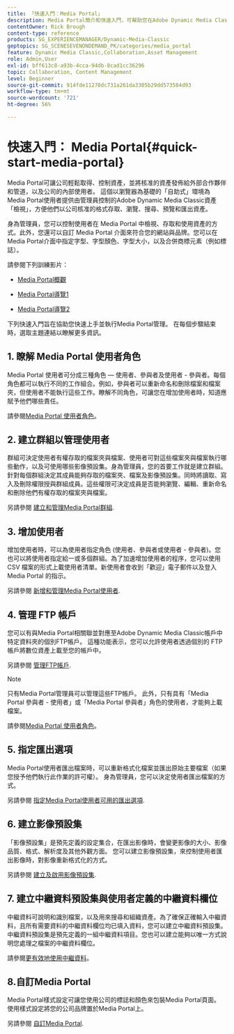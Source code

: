 ```yaml
---
title: 「快速入門：Media Portal」
description: Media Portal簡介和快速入門，可幫助您在Adobe Dynamic Media Classic中快速啟動和執行Media Portal技術和管理。
contentOwner: Rick Brough
content-type: reference
products: SG_EXPERIENCEMANAGER/Dynamic-Media-Classic
geptopics: SG_SCENESEVENONDEMAND_PK/categories/media_portal
feature: Dynamic Media Classic,Collaboration,Asset Management
role: Admin,User
exl-id: bff613c8-a93b-4cca-94db-8cad1cc36296
topic: Collaboration, Content Management
level: Beginner
source-git-commit: 914fde11270dc731a261da3305b29dd573584d93
workflow-type: tm+mt
source-wordcount: '721'
ht-degree: 56%

---
```


# 快速入門： Media Portal{#quick-start-media-portal}

Media Portal可讓公司輕鬆取得、控制資產，並將核准的資產發佈給外部合作夥伴和管道，以及公司的內部使用者。 這個以瀏覽器為基礎的「自助式」環境為Media Portal使用者提供由管理員控制的Adobe Dynamic Media Classic資產「檢視」，方便他們以公司核准的格式存取、瀏覽、搜尋、預覽和匯出資產。

身為管理員，您可以控制使用者在 Media Portal 中檢視、存取和使用資產的方式。此外，您還可以自訂 Media Portal 介面來符合您的網站與品牌。您可以在Media Portal介面中指定字型、字型顏色、字型大小，以及合併商標元素（例如標誌）。

請參閱下列訓練影片：

* [Media Portal概觀](https://s7d5.scene7.com/s7viewers/html5/VideoViewer.html?videoserverurl=https://s7d5.scene7.com/is/content/&amp;emailurl=https://s7d5.scene7.com/s7/emailFriend&amp;serverUrl=https://s7d5.scene7.com/is/image/&amp;config=Scene7SharedAssets/Universal_HTML5_Video&amp;contenturl=https://s7d5.scene7.com/skins/&amp;asset=S7tutorials/544_mp_overview1_converted%20renamed_Done-AVS)

* [Media Portal導覽1](https://s7d5.scene7.com/s7viewers/html5/VideoViewer.html?videoserverurl=https://s7d5.scene7.com/is/content/&amp;emailurl=https://s7d5.scene7.com/s7/emailFriend&amp;serverUrl=https://s7d5.scene7.com/is/image/&amp;config=Scene7SharedAssets/Universal_HTML5_Video&amp;contenturl=https://s7d5.scene7.com/skins/&amp;asset=S7tutorials/545_mp_tour1_user_converted%20renamed_Done-AVS)

* [Media Portal導覽2](https://s7d5.scene7.com/s7viewers/html5/VideoViewer.html?videoserverurl=https://s7d5.scene7.com/is/content/&amp;emailurl=https://s7d5.scene7.com/s7/emailFriend&amp;serverUrl=https://s7d5.scene7.com/is/image/&amp;config=Scene7SharedAssets/Universal_HTML5_Video&amp;contenturl=https://s7d5.scene7.com/skins/&amp;asset=S7tutorials/546_mp_tour2_admin_converted%20renamed_Done-AVS)

下列快速入門旨在協助您快速上手並執行Media Portal管理。 在每個步驟結束時，選取主題連結以瞭解更多資訊。

## 1. 瞭解 Media Portal 使用者角色

Media Portal 使用者可分成三種角色 — 使用者、參與者及使用者 - 參與者。每個角色都可以執行不同的工作組合。例如，參與者可以重新命名和刪除檔案和檔案夾，但使用者不能執行這些工作。瞭解不同角色，可讓您在增加使用者時，知道應賦予他們哪些責任。

請參閱[Media Portal 使用者角色](media-portal-user-roles.md#media_portal_user_roles)。

## 2. 建立群組以管理使用者

群組可決定使用者有權存取的檔案夾與檔案、使用者可對這些檔案夾與檔案執行哪些動作，以及可使用哪些影像預設集。身為管理員，您的首要工作就是建立群組。針對每個群組決定其成員能夠存取的檔案夾、檔案及影像預設集。同時將讀取、寫入及刪除權限授與群組成員。這些權限可決定成員是否能夠瀏覽、編輯、重新命名和刪除他們有權存取的檔案夾與檔案。

另請參閱 [建立和管理Media Portal群組](creating-media-portal-groups.md#creating_and_managing_media_portal_groups).

## 3. 增加使用者

增加使用者時，可以為使用者指定角色 (使用者、參與者或使用者 - 參與者)。您也可以將使用者指定給一或多個群組。為了加速增加使用者的程序，您可以使用 CSV 檔案的形式上載使用者清單。新使用者會收到「歡迎」電子郵件以及登入 Media Portal 的指示。

另請參閱 [新增和管理Media Portal使用者](adding-media-portal-users.md#adding_and_managing_media_portal_users).

## 4. 管理 FTP 帳戶

您可以有與Media Portal相關聯並對應至Adobe Dynamic Media Classic帳戶中特定資料夾的個別FTP帳戶。 這種功能表示，您可以允許使用者透過個別的 FTP 帳戶將數位資產上載至您的帳戶中。

另請參閱 [管理FTP帳戶](ftp-accounts.md#managing_ftp_accounts).

>[!NOTE]
>
>只有Media Portal管理員可以管理這些FTP帳戶。 此外，只有具有「Media Portal 參與者 - 使用者」或「Media Portal 參與者」角色的使用者，才能夠上載檔案。

請參閱[Media Portal 使用者角色](media-portal-user-roles.md#media_portal_user_roles)。

## 5. 指定匯出選項

Media Portal使用者匯出檔案時，可以重新格式化檔案並匯出原始主要檔案（如果您授予他們執行此作業的許可權）。 身為管理員，您可以決定使用者匯出檔案的方式。

另請參閱 [指定Media Portal使用者可用的匯出選項](specifying-export-options-available-media.md#specifying_export_options_available_to_media_portal_users).

## 6. 建立影像預設集

「影像預設集」是預先定義的設定集合，在匯出影像時，會變更影像的大小、影像品質、格式、解析度及其他外觀方面。 您可以建立影像預設集，來控制使用者匯出影像時，對影像重新格式化的方式。

另請參閱 [建立及啟用影像預設集](creating-enabling-image-presets.md#creating_and_enabling_image_presets).

## 7. 建立中繼資料預設集與使用者定義的中繼資料欄位

中繼資料可說明和識別檔案，以及用來搜尋和組織資產。為了確保正確輸入中繼資料，且所有需要資料的中繼資料欄位均已填入資料，您可以建立中繼資料預設集。中繼資料預設集是預先定義的一組中繼資料項目。您也可以建立能夠以唯一方式說明您處理之檔案的中繼資料欄位。

請參閱[更有效地使用中繼資料](making-efficient-metadata.md#making_more_efficient_use_of_metadata)。

## 8.自訂Media Portal

Media Portal樣式設定可讓您使用公司的標誌和顏色來包裝Media Portal頁面。 使用樣式設定將您的公司品牌置於Media Portal上。

另請參閱 [自訂Media Portal](customizing-media-portal-screen.md#customizing_the_media_portal_screen).
